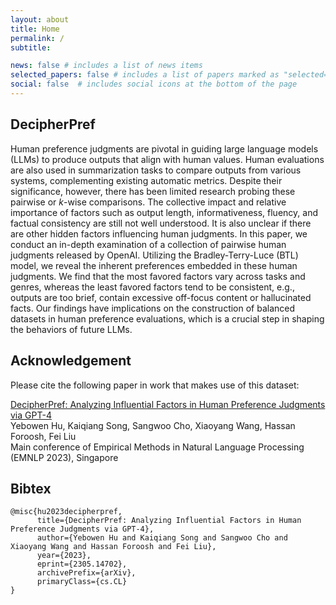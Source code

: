 ```yaml
---
layout: about
title: Home
permalink: /
subtitle:

news: false # includes a list of news items
selected_papers: false # includes a list of papers marked as "selected={true}"
social: false  # includes social icons at the bottom of the page
---
```


## DecipherPref

Human preference judgments are pivotal in guiding large language models (LLMs) to produce outputs that align with human values. Human evaluations are also used in summarization tasks to compare outputs from various systems, complementing existing automatic metrics. Despite their significance, however, there has been limited research probing these pairwise or $k$-wise comparisons. The collective impact and relative importance of factors such as output length, informativeness, fluency, and factual consistency are still not well understood. It is also unclear if there are other hidden factors influencing human judgments. In this paper, we conduct an in-depth examination of a collection of pairwise human judgments released by OpenAI. Utilizing the Bradley-Terry-Luce (BTL) model, we reveal the inherent preferences embedded in these human judgments. We find that the most favored factors vary across tasks and genres, whereas the least favored factors tend to be consistent, e.g., outputs are too brief, contain excessive off-focus content or hallucinated facts. Our findings have implications on the construction of balanced datasets in human preference evaluations, which is a crucial step in shaping the behaviors of future LLMs.

## Acknowledgement

Please cite the following paper in work that makes use of this dataset:

[DecipherPref: Analyzing Influential Factors in Human Preference Judgments via GPT-4](https://arxiv.org/abs/2305.14702)\
Yebowen Hu, Kaiqiang Song, Sangwoo Cho, Xiaoyang Wang, Hassan Foroosh, Fei Liu\
Main conference of Empirical Methods in Natural Language Processing (EMNLP 2023), Singapore

## Bibtex
```
@misc{hu2023decipherpref,
      title={DecipherPref: Analyzing Influential Factors in Human Preference Judgments via GPT-4}, 
      author={Yebowen Hu and Kaiqiang Song and Sangwoo Cho and Xiaoyang Wang and Hassan Foroosh and Fei Liu},
      year={2023},
      eprint={2305.14702},
      archivePrefix={arXiv},
      primaryClass={cs.CL}
}
```
